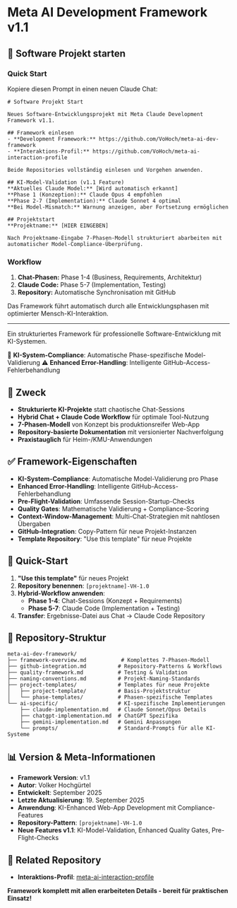 # Meta AI Development Framework v1.1

## 🚀 Software Projekt starten

### Quick Start
Kopiere diesen Prompt in einen neuen Claude Chat:

```
# Software Projekt Start

Neues Software-Entwicklungsprojekt mit Meta Claude Development Framework v1.1.

## Framework einlesen
- **Development Framework:** https://github.com/VoHoch/meta-ai-dev-framework
- **Interaktions-Profil:** https://github.com/VoHoch/meta-ai-interaction-profile

Beide Repositories vollständig einlesen und Vorgehen anwenden.

## KI-Model-Validation (v1.1 Feature)
**Aktuelles Claude Model:** [Wird automatisch erkannt]
**Phase 1 (Konzeption):** Claude Opus 4 empfohlen
**Phase 2-7 (Implementation):** Claude Sonnet 4 optimal
**Bei Model-Mismatch:** Warnung anzeigen, aber Fortsetzung ermöglichen

## Projektstart
**Projektname:** [HIER EINGEBEN]

Nach Projektname-Eingabe 7-Phasen-Modell strukturiert abarbeiten mit automatischer Model-Compliance-Überprüfung.
```

### Workflow
1. **Chat-Phasen:** Phase 1-4 (Business, Requirements, Architektur)
2. **Claude Code:** Phase 5-7 (Implementation, Testing)
3. **Repository:** Automatische Synchronisation mit GitHub

Das Framework führt automatisch durch alle Entwicklungsphasen mit optimierter Mensch-KI-Interaktion.

---

Ein strukturiertes Framework für professionelle Software-Entwicklung mit KI-Systemen.

🚨 **KI-System-Compliance**: Automatische Phase-spezifische Model-Validierung
⚠️ **Enhanced Error-Handling**: Intelligente GitHub-Access-Fehlerbehandlung

## 🎯 Zweck
- **Strukturierte KI-Projekte** statt chaotische Chat-Sessions
- **Hybrid Chat + Claude Code Workflow** für optimale Tool-Nutzung
- **7-Phasen-Modell** von Konzept bis produktionsreifer Web-App
- **Repository-basierte Dokumentation** mit versionierter Nachverfolgung
- **Praxistauglich** für Heim-/KMU-Anwendungen

## ✅ Framework-Eigenschaften
- **KI-System-Compliance**: Automatische Model-Validierung pro Phase
- **Enhanced Error-Handling**: Intelligente GitHub-Access-Fehlerbehandlung
- **Pre-Flight-Validation**: Umfassende Session-Startup-Checks
- **Quality Gates**: Mathematische Validierung + Compliance-Scoring
- **Context-Window-Management**: Multi-Chat-Strategien mit nahtlosen Übergaben
- **GitHub-Integration**: Copy-Pattern für neue Projekt-Instanzen
- **Template Repository**: "Use this template" für neue Projekte

## 🚀 Quick-Start
1. **"Use this template"** für neues Projekt
2. **Repository benennen**: `[projektname]-VH-1.0`
3. **Hybrid-Workflow anwenden**:
   - **Phase 1-4**: Chat-Sessions (Konzept + Requirements)
   - **Phase 5-7**: Claude Code (Implementation + Testing)
4. **Transfer**: Ergebnisse-Datei aus Chat → Claude Code Repository

## 📁 Repository-Struktur
```
meta-ai-dev-framework/
├── framework-overview.md           # Komplettes 7-Phasen-Modell
├── github-integration.md          # Repository-Patterns & Workflows
├── quality-framework.md           # Testing & Validation
├── naming-conventions.md          # Projekt-Naming-Standards
├── project-templates/             # Templates für neue Projekte
│   ├── project-template/          # Basis-Projektstruktur
│   └── phase-templates/           # Phasen-spezifische Templates
└── ai-specific/                   # KI-spezifische Implementierungen
    ├── claude-implementation.md   # Claude Sonnet/Opus Details
    ├── chatgpt-implementation.md  # ChatGPT Spezifika
    ├── gemini-implementation.md   # Gemini Anpassungen
    └── prompts/                   # Standard-Prompts für alle KI-Systeme
```

## 📊 Version & Meta-Informationen
- **Framework Version**: v1.1
- **Autor**: Volker Hochgürtel
- **Entwickelt**: September 2025
- **Letzte Aktualisierung**: 19. September 2025
- **Anwendung**: KI-Enhanced Web-App Development mit Compliance-Features
- **Repository-Pattern**: `[projektname]-VH-1.0`
- **Neue Features v1.1**: KI-Model-Validation, Enhanced Quality Gates, Pre-Flight-Checks

## 🔗 Related Repository
- **Interaktions-Profil**: [meta-ai-interaction-profile](https://github.com/VoHoch/meta-ai-interaction-profile)

**Framework komplett mit allen erarbeiteten Details - bereit für praktischen Einsatz!**